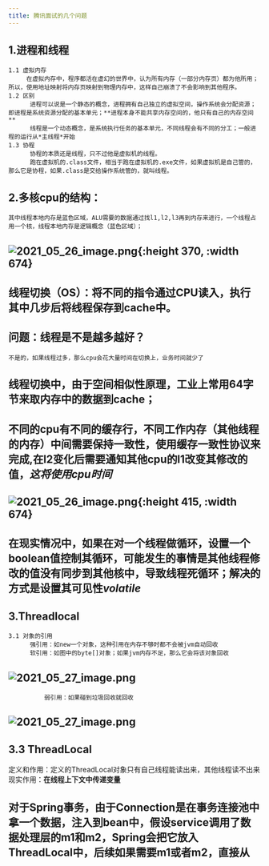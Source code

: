 ```yaml
---
title: 腾讯面试的几个问题
---
```


## 1.进程和线程
    1.1 虚拟内存
         在虚拟内存中，程序都活在虚幻的世界中，认为所有内存（一部分内存页）都为他所用；所以，使用地址映射将内存页映射到物理内存中，这样自己崩溃了不会影响到其他程序。
    1.2 区别
          进程可以说是一个静态的概念，进程拥有自己独立的虚拟空间，操作系统会分配资源；即进程是系统资源分配的基本单元；**进程本身不能共享内存空间的，他只有自己的内存空间**
          线程是一个动态概念，是系统执行任务的基本单元，不同线程会有不同的分工；一般进程的运行从*主线程*开始
    1.3 协程
          协程的本质还是线程，只不过他是虚拟机的线程。
          跑在虚拟机的.class文件，相当于跑在虚拟机的.exe文件，如果虚拟机是自己管的，那么它是协程，如果.class是交给操作系统管的，就叫线程。
## 2.多核cpu的结构：
    其中线程本地内存是蓝色区域，ALU需要的数据通过找l1,l2,l3再到内存来进行，一个线程占用一个核，线程本地内存是逻辑概念（蓝色区域）；
## ![2021_05_26_image.png](https://cdn.logseq.com/%2F1e5b0e5f-d368-4a5d-86eb-09a690ee15d77e8759e6-b107-44e4-9b9f-35bc3b256f1d2021_05_26_image.png?Expires=4775635394&Signature=L5I-n9eFf~WG0IeYE6OaIgxQQFGrpxNyfJqyrSWDdWIUU0zIJvE54zKjN6sZRe79X1s~8e6i357fL~SLIeD90xD-XDLazSn0J2h2Tl2WtuB5hyOs7NxmO-u-LwYEQuCs-WELO6x66~9iq8uih9pdsva6DitrJKLYr7pBssMpN9AGHIAwvQ9-KGyeQ5B34G7DH5PHvgpMY4GBx23Zt648cjy5PeQ-QU0de6Jiyu9I67JCe6YNk76pL6TQZNJEO04MWx0DTnDk-2kh5Z2f3u4~HXS9mgKCFTpZ9nQ7GrdKqpt5SSL7KxaBMqZ1L5tcJirYswGZ7IhSpIMxTxDQ1m9Mug__&Key-Pair-Id=APKAJE5CCD6X7MP6PTEA){:height 370, :width 674}
## 线程切换（OS）：将不同的指令通过CPU读入，执行其中几步后将线程保存到cache中。
## **问题：线程是不是越多越好？**
    不是的，如果线程过多，那么cpu会花大量时间在切换上，业务时间就少了
## 线程切换中，由于空间相似性原理，工业上常用64字节来取内存中的数据到cache；
## 不同的cpu有不同的缓存行，不同工作内存（其他线程的内存）中间需要保持一致性，使用缓存一致性协议来完成,在l2变化后需要通知**其他cpu的**l1改变其修改的值，*这将使用cpu时间*
## ![2021_05_26_image.png](https://cdn.logseq.com/%2F1e5b0e5f-d368-4a5d-86eb-09a690ee15d74cc5fc38-448a-46c5-8ec2-6e9dc050ee812021_05_26_image.png?Expires=4775637382&Signature=OhQh-MbhCHlNp9G1ucrNBxdCDWS2usn34A6sMgXAMw5kvRdzZLahZVhGPscXEKD-yOAm0ek5Iqd6Zt-bhLMobFVAeKaoB2zWu0y5FFyzr0yhIAl8u~2tiRtVuCAX8XVTTq-cLJPL8osNDpCNx7N82lAO2VmKzSftZcd29dILC886j3fuzBqYcTqVvd6M4dL6MKqgsN1fieGf~Fm43v~rjB2PiFbgBmXdzWlWXfo~7iMWJbsUhrt73k3ElpORl728Wmdrc9PiBr0d~T1oD3AJ0B27yZGAH7W4I6ckk1D0csdlLEFZFng5V6~k2-1duaucFOkSuOQkObyq7cV7BTCTUw__&Key-Pair-Id=APKAJE5CCD6X7MP6PTEA){:height 415, :width 674}
## 在现实情况中，如果在对一个线程做循环，设置一个boolean值控制其循环，可能发生的事情是其他线程修改的值没有同步到其他核中，导致线程死循环；解决的方式是设置其可见性*volatile*
## 3.Threadlocal
    3.1 对象的引用
          强引用：如new一个对象，这种引用在内存不够时都不会被jvm自动回收
          软引用：如图中的byte[]对象；如果jvm内存不足，那么它会将该对象回收
## ![2021_05_27_image.png](https://cdn.logseq.com/%2F1e5b0e5f-d368-4a5d-86eb-09a690ee15d749f328b3-376e-44c2-8bb9-c1be00ee1c552021_05_27_image.png?Expires=4775681870&Signature=CWjdbT2KhzKK7dRjE5lpq9m5mG1vErd0GRdG2nTzCUsBhKSV8PG2Fzpu2lN0b~Dkw3z~e1iGejQXi912cx757sevMippPbWf4rLoBRlQRiniuOyarpO-nUV5G1AkerEtbXgbj75-FaLvi8vhXYoRrXYsu-hrJyIAYskNMbecSgvI55bP05IgppEFA~LTcQfIcc7ZYLrjgl6do3xbcV9maoRivre5kuukgGtmgxo-3tCiiUEQaN542eK8ct~zOuuvISITU7~G2vaBei-dviQQQil7UD8iBBQyi~45BIGndON~OFsFmK--puTCDyAM8pAsKBWzK7FBTBCDP8AEGJXaFw__&Key-Pair-Id=APKAJE5CCD6X7MP6PTEA)
              弱引用：如果碰到垃圾回收就回收
## ![2021_05_27_image.png](https://cdn.logseq.com/%2F1e5b0e5f-d368-4a5d-86eb-09a690ee15d72eb11853-0ef9-405b-ba03-f058c4cdac082021_05_27_image.png?Expires=4775682237&Signature=IW8Xqswy1e69ur5h~8f5cZvvyfZyOOJ3gNLimHjZZILAuftqR9WxC6nTk--MTMcuI7gcMDUSsOMNHtTb-y9NkuAgY1vtl1s9HAqKKzkzSpq9Ev74e6-N9~KnqUk3ARqQTat3kWoc0gjz4OulcSG7iPgHtN4BXix~MS4dnOH0QauVbxt5AESMh3CoUc2jqoWtOsoB4PX0THhXJHScFWAFgOA30mP2c92ZoOHyWxOX1rujOOGizoO8bOr2B4k4abAR0g7YVJrAEmN8sph8XkX1FujMCIVXIgVPeWWuo4K-GMxexyN7Em6jwqjN1BBdHt53mRgaeVbNChJfT0gy1~1-Fw__&Key-Pair-Id=APKAJE5CCD6X7MP6PTEA)
## 3.3 ThreadLocal
定义和作用：定义的ThreadLocal对象只有自己线程能读出来，其他线程读不出来
现实作用：**在线程上下文中传递变量**
## 对于Spring事务，由于Connection是在事务连接池中拿一个数据，注入到bean中，假设service调用了数据处理层的m1和m2，Spring会把它放入ThreadLocal中，后续如果需要m1或者m2，直接从
